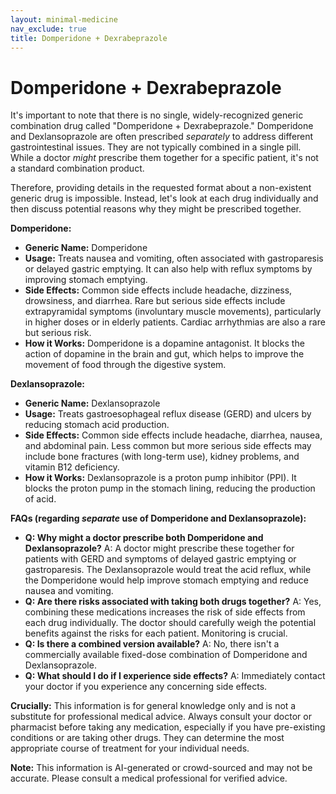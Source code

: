```yaml
---
layout: minimal-medicine
nav_exclude: true
title: Domperidone + Dexrabeprazole
---
```


# Domperidone + Dexrabeprazole

It's important to note that there is no single, widely-recognized generic combination drug called "Domperidone + Dexrabeprazole."  Domperidone and Dexlansoprazole are often prescribed *separately* to address different gastrointestinal issues.  They are not typically combined in a single pill.  While a doctor *might* prescribe them together for a specific patient, it's not a standard combination product.


Therefore, providing details in the requested format about a non-existent generic drug is impossible.  Instead, let's look at each drug individually and then discuss potential reasons why they might be prescribed together.

**Domperidone:**

* **Generic Name:** Domperidone
* **Usage:** Treats nausea and vomiting, often associated with gastroparesis or delayed gastric emptying.  It can also help with reflux symptoms by improving stomach emptying.
* **Side Effects:**  Common side effects include headache, dizziness, drowsiness, and diarrhea.  Rare but serious side effects include extrapyramidal symptoms (involuntary muscle movements), particularly in higher doses or in elderly patients.  Cardiac arrhythmias are also a rare but serious risk.
* **How it Works:**  Domperidone is a dopamine antagonist. It blocks the action of dopamine in the brain and gut, which helps to improve the movement of food through the digestive system.

**Dexlansoprazole:**

* **Generic Name:** Dexlansoprazole
* **Usage:** Treats gastroesophageal reflux disease (GERD) and ulcers by reducing stomach acid production.
* **Side Effects:** Common side effects include headache, diarrhea, nausea, and abdominal pain.  Less common but more serious side effects may include bone fractures (with long-term use), kidney problems, and vitamin B12 deficiency.
* **How it Works:**  Dexlansoprazole is a proton pump inhibitor (PPI). It blocks the proton pump in the stomach lining, reducing the production of acid.


**FAQs (regarding *separate* use of Domperidone and Dexlansoprazole):**

* **Q: Why might a doctor prescribe both Domperidone and Dexlansoprazole?** A: A doctor might prescribe these together for patients with GERD and symptoms of delayed gastric emptying or gastroparesis.  The Dexlansoprazole would treat the acid reflux, while the Domperidone would help improve stomach emptying and reduce nausea and vomiting.
* **Q: Are there risks associated with taking both drugs together?** A: Yes, combining these medications increases the risk of side effects from each drug individually.  The doctor should carefully weigh the potential benefits against the risks for each patient.  Monitoring is crucial.
* **Q: Is there a combined version available?** A: No, there isn't a commercially available fixed-dose combination of Domperidone and Dexlansoprazole.
* **Q: What should I do if I experience side effects?** A: Immediately contact your doctor if you experience any concerning side effects.


**Crucially:** This information is for general knowledge only and is not a substitute for professional medical advice.  Always consult your doctor or pharmacist before taking any medication, especially if you have pre-existing conditions or are taking other drugs. They can determine the most appropriate course of treatment for your individual needs.


**Note:** This information is AI-generated or crowd-sourced and may not be accurate. Please consult a medical professional for verified advice.